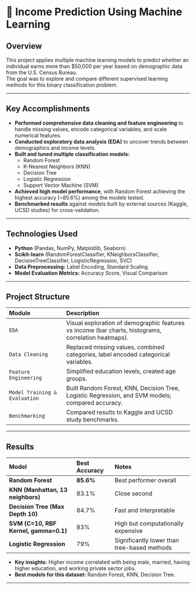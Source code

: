 # 🏦 Income Prediction Using Machine Learning

## Overview
This project applies multiple machine learning models to predict whether an individual earns more than \$50,000 per year based on demographic data from the U.S. Census Bureau.  
The goal was to explore and compare different supervised learning methods for this binary classification problem.

---

## Key Accomplishments
- **Performed comprehensive data cleaning and feature engineering** to handle missing values, encode categorical variables, and scale numerical features.
- **Conducted exploratory data analysis (EDA)** to uncover trends between demographics and income levels.
- **Built and tuned multiple classification models:**
  - Random Forest
  - K-Nearest Neighbors (KNN)
  - Decision Tree
  - Logistic Regression
  - Support Vector Machine (SVM)
- **Achieved high model performance**, with Random Forest achieving the highest accuracy (~85.6%) among the models tested.
- **Benchmarked results** against models built by external sources (Kaggle, UCSD studies) for cross-validation.

---

## Technologies Used
- **Python** (Pandas, NumPy, Matplotlib, Seaborn)
- **Scikit-learn** (RandomForestClassifier, KNeighborsClassifier, DecisionTreeClassifier, LogisticRegression, SVC)
- **Data Preprocessing:** Label Encoding, Standard Scaling
- **Model Evaluation Metrics:** Accuracy Score, Visual Comparison

---

## Project Structure
| Module | Description |
|:------|:------------|
| `EDA` | Visual exploration of demographic features vs income (bar charts, histograms, correlation heatmaps). |
| `Data Cleaning` | Replaced missing values, combined categories, label encoded categorical variables. |
| `Feature Engineering` | Simplified education levels, created age groups. |
| `Model Training & Evaluation` | Built Random Forest, KNN, Decision Tree, Logistic Regression, and SVM models; compared accuracy. |
| `Benchmarking` | Compared results to Kaggle and UCSD study benchmarks. |

---

## Results
| Model | Best Accuracy | Notes |
|:-----|:--------------|:------|
| **Random Forest** | **85.6%** | Best performer overall |
| **KNN (Manhattan, 13 neighbors)** | 83.1% | Close second |
| **Decision Tree (Max Depth 10)** | 84.7% | Fast and interpretable |
| **SVM (C=10, RBF Kernel, gamma=0.1)** | 83% | High but computationally expensive |
| **Logistic Regression** | 79% | Significantly lower than tree-based methods |

- **Key insights:** Higher income correlated with being male, married, having higher education, and working private sector jobs.
- **Best models for this dataset:** Random Forest, KNN, Decision Tree.

---



